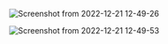 ![Screenshot from 2022-12-21 12-49-26](https://user-images.githubusercontent.com/101880897/208946588-88edd857-9d60-4784-a442-c2e28f3a20db.png)

![Screenshot from 2022-12-21 12-49-53](https://user-images.githubusercontent.com/101880897/208946619-bad5b90d-2ada-4e35-80f2-7c571158f330.png)

